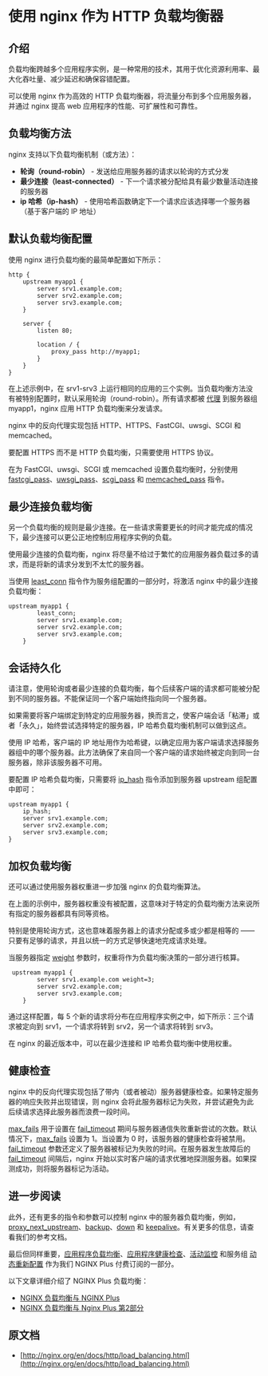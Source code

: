 # 使用 nginx 作为 HTTP 负载均衡器
## 介绍
负载均衡跨越多个应用程序实例，是一种常用的技术，其用于优化资源利用率、最大化吞吐量、减少延迟和确保容错配置。

可以使用 nginx 作为高效的 HTTP 负载均衡器，将流量分布到多个应用服务器，并通过 nginx 提高 web 应用程序的性能、可扩展性和可靠性。

## 负载均衡方法
nginx 支持以下负载均衡机制（或方法）：

- **轮询（round-robin）** - 发送给应用服务器的请求以轮询的方式分发
- **最少连接（least-connected）** - 下一个请求被分配给具有最少数量活动连接的服务器
- **ip 哈希（ip-hash）** - 使用哈希函数确定下一个请求应该选择哪一个服务器（基于客户端的 IP 地址）

## 默认负载均衡配置
使用 nginx 进行负载均衡的最简单配置如下所示：

```nginx
http {
    upstream myapp1 {
        server srv1.example.com;
        server srv2.example.com;
        server srv3.example.com;
    }

    server {
        listen 80;

        location / {
            proxy_pass http://myapp1;
        }
    }
}
```
在上述示例中，在 srv1-srv3 上运行相同的应用的三个实例。当负载均衡方法没有被特别配置时，默认采用轮询（round-robin）。所有请求都被 [代理](http://nginx.org/en/docs/http/ngx_http_proxy_module.html#proxy_pass) 到服务器组 myapp1，nginx 应用 HTTP 负载均衡来分发请求。

nginx 中的反向代理实现包括 HTTP、HTTPS、FastCGI、uwsgi、SCGI 和 memcached。

要配置 HTTPS 而不是 HTTP 负载均衡，只需要使用 HTTPS 协议。

在为 FastCGI、uwsgi、SCGI 或 memcached 设置负载均衡时，分别使用 [fastcgi_pass](http://nginx.org/en/docs/http/ngx_http_fastcgi_module.html#fastcgi_pass)、[uwsgi_pass](http://nginx.org/en/docs/http/ngx_http_uwsgi_module.html#uwsgi_pass)、[scgi_pass](http://nginx.org/en/docs/http/ngx_http_scgi_module.html#scgi_pass) 和 [memcached_pass](http://nginx.org/en/docs/http/ngx_http_memcached_module.html#memcached_pass) 指令。

## 最少连接负载均衡
另一个负载均衡的规则是最少连接。在一些请求需要更长的时间才能完成的情况下，最少连接可以更公正地控制应用程序实例的负载。

使用最少连接的负载均衡，nginx 将尽量不给过于繁忙的应用服务器负载过多的请求，而是将新的请求分发到不太忙的服务器。

当使用 [least_conn](http://nginx.org/en/docs/http/ngx_http_upstream_module.html#least_conn) 指令作为服务组配置的一部分时，将激活 nginx 中的最少连接负载均衡：

```nginx
upstream myapp1 {
        least_conn;
        server srv1.example.com;
        server srv2.example.com;
        server srv3.example.com;
    }
```

## 会话持久化
请注意，使用轮询或者最少连接的负载均衡，每个后续客户端的请求都可能被分配到不同的服务器。不能保证同一个客户端始终指向同一个服务器。

如果需要将客户端绑定到特定的应用服务器，换而言之，使客户端会话「粘滞」或者「永久」，始终尝试选择特定的服务器，IP 哈希负载均衡机制可以做到这点。

使用 IP 哈希，客户端的 IP 地址用作为哈希键，以确定应用为客户端请求选择服务器组中的哪个服务器。此方法确保了来自同一个客户端的请求始终被定向到同一台服务器，除非该服务器不可用。

要配置 IP 哈希负载均衡，只需要将 [ip_hash](http://nginx.org/en/docs/http/ngx_http_upstream_module.html#ip_hash) 指令添加到服务器 upstream 组配置中即可：

```nginx
upstream myapp1 {
    ip_hash;
    server srv1.example.com;
    server srv2.example.com;
    server srv3.example.com;
}
```

## 加权负载均衡
还可以通过使用服务器权重进一步加强 nginx 的负载均衡算法。

在上面的示例中，服务器权重没有被配置，这意味对于特定的负载均衡方法来说所有指定的服务器都具有同等资格。

特别是使用轮询方式，这也意味着服务器上的请求分配或多或少都是相等的 —— 只要有足够的请求，并且以统一的方式足够快速地完成请求处理。

当服务器指定 [weight](http://nginx.org/en/docs/http/ngx_http_upstream_module.html#server) 参数时，权重将作为负载均衡决策的一部分进行核算。

```nginx
 upstream myapp1 {
        server srv1.example.com weight=3;
        server srv2.example.com;
        server srv3.example.com;
    }
```
通过这样配置，每 5 个新的请求将分布在应用程序实例之中，如下所示：三个请求被定向到 srv1，一个请求将转到 srv2，另一个请求将转到 srv3。

在 nginx 的最近版本中，可以在最少连接和 IP 哈希负载均衡中使用权重。

## 健康检查
nginx 中的反向代理实现包括了带内（或者被动）服务器健康检查。如果特定服务器的响应失败并出现错误，则 nginx 会将此服务器标记为失败，并尝试避免为此后续请求选择此服务器而浪费一段时间。

[max_fails](http://nginx.org/en/docs/http/ngx_http_upstream_module.html#server) 用于设置在 [fail_timeout](http://nginx.org/en/docs/http/ngx_http_upstream_module.html#server) 期间与服务器通信失败重新尝试的次数。默认情况下，[max_fails](http://nginx.org/en/docs/http/ngx_http_upstream_module.html#server) 设置为 1。当设置为 0 时，该服务器的健康检查将被禁用。[fail_timeout](http://nginx.org/en/docs/http/ngx_http_upstream_module.html#server) 参数还定义了服务器被标记为失败的时间。在服务器发生故障后的 [fail_timeout](http://nginx.org/en/docs/http/ngx_http_upstream_module.html#server) 间隔后，nginx 开始以实时客户端的请求优雅地探测服务器。如果探测成功，则将服务器标记为活动。

## 进一步阅读
此外，还有更多的指令和参数可以控制 nginx 中的服务器负载均衡，例如，[proxy_next_upstream](http://nginx.org/en/docs/http/ngx_http_proxy_module.html#proxy_next_upstream)、[backup](http://nginx.org/en/docs/http/ngx_http_upstream_module.html#server)、[down](http://nginx.org/en/docs/http/ngx_http_upstream_module.html#server) 和 [keepalive](http://nginx.org/en/docs/http/ngx_http_upstream_module.html#keepalive)。有关更多的信息，请查看我们的参考文档。

最后但同样重要，[应用程序负载均衡](https://www.nginx.com/products/application-load-balancing/?_ga=2.104451654.798520331.1503766923-1890203964.1497190280)、[应用程序健康检查](https://www.nginx.com/products/application-health-checks/?_ga=2.104451654.798520331.1503766923-1890203964.1497190280)、[活动监控](https://www.nginx.com/products/live-activity-monitoring/?_ga=2.104451654.798520331.1503766923-1890203964.1497190280) 和服务组 [动态重新配置](https://www.nginx.com/products/on-the-fly-reconfiguration/?_ga=2.96194266.798520331.1503766923-1890203964.1497190280) 作为我们 NGINX Plus 付费订阅的一部分。

以下文章详细介绍了 NGINX Plus 负载均衡：
- [NGINX 负载均衡与 NGINX Plus](https://www.nginx.com/blog/load-balancing-with-nginx-plus/?_ga=2.96194266.798520331.1503766923-1890203964.1497190280)
- [NGINX 负载均衡与 Nginx Plus 第2部分](https://www.nginx.com/blog/load-balancing-with-nginx-plus-part2/?_ga=2.96194266.798520331.1503766923-1890203964.1497190280)

## 原文档

- [http://nginx.org/en/docs/http/load_balancing.html](http://nginx.org/en/docs/http/load_balancing.html)
